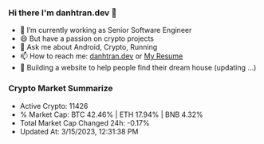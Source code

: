 ### Hi there I'm danhtran.dev 👋

- 🔭 I’m currently working as Senior Software Engineer
- 😄 But have a passion on crypto projects
- 💬 Ask me about Android, Crypto, Running 
- 📫 How to reach me: <a href="https://danhtran.dev" target="_blank">danhtran.dev</a> or <a href="Dan-Resume.pdf" target="_blank">My Resume</a>
- 🌱 Building a website to help people find their dream house (updating ...)

### Crypto Market Summarize
- Active Crypto: 11426
- % Market Cap: BTC 42.46% | ETH 17.94% | BNB 4.32%
- Total Market Cap Changed 24h: -0.17%
- Updated At: 3/15/2023, 12:31:38 PM
